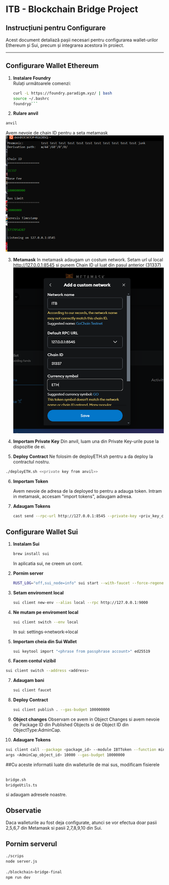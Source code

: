 # ITB - Blockchain Bridge Project

## Instrucțiuni pentru Configurare

Acest document detaliază pașii necesari pentru configurarea wallet-urilor Ethereum și Sui, precum și integrarea acestora în proiect.

---
## Configurare Wallet Ethereum

1. **Instalare Foundry**  
   Rulați următoarele comenzi:  
   ```bash
   curl -L https://foundry.paradigm.xyz/ | bash
   source ~/.bashrc
   foundryp```
   
2. **Rulare anvil**
  ```bash
anvil
```
Avem nevoie de chain ID pentru a seta metamask
![Alt text](pas4.PNG)

3. **Metamask**
   In metamask adaugam un costum network.
   Setam url ul local http://127.0.0.1:8545 si punem Chain ID ul luat din pasul anterior (31337)
    ![Alt text](pas7.PNG)

4. **Importam Private Key**
  Din anvil, luam una din Private Key-urile puse la dispozitie de ei. 
5. **Deploy Contract**
Ne folosim de deployETH.sh pentru a da deploy la contractul nostru.

```bash
./deployETH.sh <<private key from anvil>>
```

6. **Importam Token**

   Avem nevoie de adresa de la deployed to pentru a adauga token. Intram in metamask, accesam "import tokens", adaugam adresa.

7. **Adaugam Tokens**
   ```bash
   cast send --rpc-url http://127.0.0.1:8545 --private-key <priv_key_contul_anvil > <DEPLOYED_TO ADDR> "mint(address,uint256)" <RECEIVER ADDR> 7000000000000000000
   ```
   
## Configurare Wallet Sui

1. **Instalam Sui**
   ```bash
   brew install sui
   ```
   In aplicatia sui, ne creem un cont. 

2. **Pornim server**
   ```bash
   RUST_LOG="off,sui_node=info" sui start --with-faucet --force-regenesis
   ```

3. **Setam enviroment local**
   ```bash
   sui client new-env --alias local --rpc http://127.0.0.1:9000
   ```
4. **Ne mutam pe enviroment local**
   ```bash
   sui client switch --env local
   ```
   In sui: settings->network->local

5. **Importam cheia din Sui Wallet**
   ```bash
   sui keytool import "<phrase from passphrase account>" ed25519
   ```

6. **Facem contul vizibil**

```bash
sui client switch --address <address>
```

7. **Adaugam bani**
   ```bash
   sui client faucet
   ```
8. **Deploy Contract**
   ```bash
   sui client publish . --gas-budget 100000000
   ```
9. **Object changes**
    Observam ce avem in Object Changes si avem nevoie de Package ID din Published Objects si de Object ID din ObjectType:AdminCap.

10. **Adaugare Tokens**
```bash
sui client call --package <package_id> --module IBTToken --function mint --
args <AdminCap_object_id> 10000 --gas-budget 10000000
```

##Cu aceste informatii luate din walleturile de mai sus, modificam fisierele 
```bash

bridge.sh
bridgeUtils.ts
```
si adaugam adresele noastre.

   ## Observatie
   Daca walleturile au fost deja configurate, atunci se vor efectua doar pasii 2,5,6,7 din Metamask si pasii 2,7,8,9,10 din Sui.

## Pornim serverul
```bash
./scrips
node server.js

./blockchain-bridge-final
npm run dev
```
